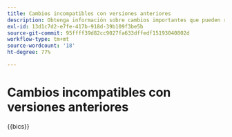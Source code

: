 ```yaml
---
title: Cambios incompatibles con versiones anteriores
description: Obtenga información sobre cambios importantes que pueden requerir actualizaciones en el código o la extensión personalizada.
exl-id: 13d1c7d2-e7fe-417b-918d-39b109f3be5b
source-git-commit: 95ffff39d82cc9027fa633dffedf15193040802d
workflow-type: tm+mt
source-wordcount: '18'
ht-degree: 77%

---
```


# Cambios incompatibles con versiones anteriores

{{bics}}
